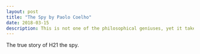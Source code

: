 ```yaml
---
layout: post
title: "The Spy by Paolo Coelho"
date: 2018-03-15
description: This is not one of the philosophical geniuses, yet it takes you on a worldly wise journey of sorts.
---
```


 The true story of H21 the spy.
